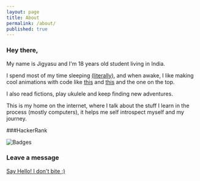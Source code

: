 ```yaml
---
layout: page
title: About
permalink: /about/
published: true
---
```


### Hey there,

My name is Jigyasu and I'm 18 years old student living in India.

I spend most of my time sleeping [(literally)](https://www.dreams.co.uk/sleep-matters-club/your-life-in-numbers-infographic/#:~:text=The%20average%20person%20spends%20about,12%2C045%20days%20spent%20in%20bed!), and when awake, I like making cool animations with code like [ this](https://twitter.com/cheesemaafia/status/1475328082487566338?s=20) and [this](https://twitter.com/cheesemaafia/status/1476444536314363905?s=20) and the one on the top.

I also read fictions, play ukulele and keep finding new adventures. 

This is my home on the internet, where I talk about the stuff I learn in the process (mostly computers), it helps me self introspect myself and my journey.

###HackerRank

![Badges](https://user-images.githubusercontent.com/80179729/150666028-39c5e131-9ca2-4f6f-8c73-d252092b2353.png)


### Leave a message

[Say Hello! I don't bite ;)](https://forms.gle/7sShsaN6Bz5pczzd7)

